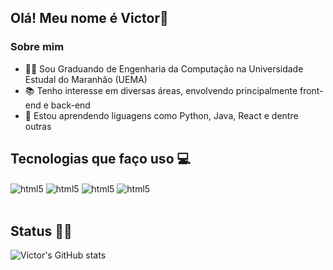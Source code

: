 ## Olá! Meu nome é Victor👋

### Sobre mim
- 👨‍🎓 Sou Graduando de Engenharia da Computação na Universidade Estudal do Maranhão (UEMA)
- 📚 Tenho interesse em diversas áreas, envolvendo principalmente front-end e back-end
- 👾 Estou aprendendo liguagens como Python, Java, React e dentre outras

## Tecnologias que faço uso 💻
<div style:"display: inline_block">
  <img align="center" alt="html5" src="https://img.shields.io/badge/HTML5-E34F26?style=for-the-badge&logo=html5&logoColor=white"/>
  <img align="center" alt="html5" src="https://img.shields.io/badge/CSS3-1572B6?style=for-the-badge&logo=css3&logoColor=white"/>
  <img align="center" alt="html5" src="https://img.shields.io/badge/JavaScript-F7DF1E?style=for-the-badge&logo=javascript&logoColor=black"/>
  <img align="center" alt="html5" src="https://img.shields.io/badge/C-00599C?style=for-the-badge&logo=c&logoColor=white"/>
</div><br/>

## Status 👨‍💻
![Victor's GitHub stats](https://github-readme-stats.vercel.app/api?username=VhO-O&show_icons=true&theme=radical)

###
